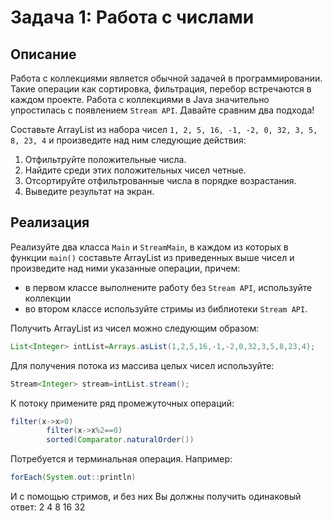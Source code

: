 # Задача 1: Работа с числами

## Описание

Работа с коллекциями является обычной задачей в программировании.
Такие операции как сортировка, фильтрация, перебор встречаются в
каждом проекте. Работа с коллекциями в Java значительно упростилась с
появлением `Stream API`. Давайте сравним два подхода!

Составьте ArrayList из набора чисел `1, 2, 5, 16, -1, -2, 0, 32, 3, 5, 8, 23, 4`
и произведите над ним следующие действия:

1. Отфильтруйте положительные числа.
2. Найдите среди этих положительных чисел четные.
3. Отсортируйте отфильтрованные числа в порядке возрастания.
4. Выведите результат на экран.

## Реализация

Реализуйте два класса `Main` и `StreamMain`, в каждом из которых в функции `main()` составьте ArrayList из приведенных
выше чисел и произведите над ними указанные операции, причем:

* в первом классе выполнените работу без `Stream API`, используйте коллекции
* во втором классе используйте стримы из библиотеки `Stream API`.

Получить ArrayList из чисел можно следующим образом:

```java
List<Integer> intList=Arrays.asList(1,2,5,16,-1,-2,0,32,3,5,8,23,4);
```

Для получения потока из массива целых чисел используйте:

```java
Stream<Integer> stream=intList.stream();
```

К потоку примените ряд промежуточных операций:

```java
filter(x->x>0)
        filter(x->x%2==0)
        sorted(Comparator.naturalOrder())
```

Потребуется и терминальная операция. Например:

```java
forEach(System.out::println)
```

И с помощью стримов, и без них Вы должны получить одинаковый ответ:
2
4
8
16
32